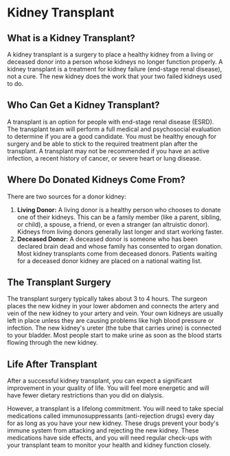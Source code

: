 # Kidney Transplant

## What is a Kidney Transplant?

A kidney transplant is a surgery to place a healthy kidney from a living or deceased donor into a person whose kidneys no longer function properly. A kidney transplant is a treatment for kidney failure (end-stage renal disease), not a cure. The new kidney does the work that your two failed kidneys used to do.

## Who Can Get a Kidney Transplant?

A transplant is an option for people with end-stage renal disease (ESRD). The transplant team will perform a full medical and psychosocial evaluation to determine if you are a good candidate. You must be healthy enough for surgery and be able to stick to the required treatment plan after the transplant. A transplant may not be recommended if you have an active infection, a recent history of cancer, or severe heart or lung disease.

## Where Do Donated Kidneys Come From?

There are two sources for a donor kidney:

1.  **Living Donor:** A living donor is a healthy person who chooses to donate one of their kidneys. This can be a family member (like a parent, sibling, or child), a spouse, a friend, or even a stranger (an altruistic donor). Kidneys from living donors generally last longer and start working faster.
2.  **Deceased Donor:** A deceased donor is someone who has been declared brain dead and whose family has consented to organ donation. Most kidney transplants come from deceased donors. Patients waiting for a deceased donor kidney are placed on a national waiting list.

## The Transplant Surgery

The transplant surgery typically takes about 3 to 4 hours. The surgeon places the new kidney in your lower abdomen and connects the artery and vein of the new kidney to your artery and vein. Your own kidneys are usually left in place unless they are causing problems like high blood pressure or infection. The new kidney's ureter (the tube that carries urine) is connected to your bladder. Most people start to make urine as soon as the blood starts flowing through the new kidney.

## Life After Transplant

After a successful kidney transplant, you can expect a significant improvement in your quality of life. You will feel more energetic and will have fewer dietary restrictions than you did on dialysis.

However, a transplant is a lifelong commitment. You will need to take special medications called immunosuppressants (anti-rejection drugs) every day for as long as you have your new kidney. These drugs prevent your body's immune system from attacking and rejecting the new kidney. These medications have side effects, and you will need regular check-ups with your transplant team to monitor your health and kidney function closely.